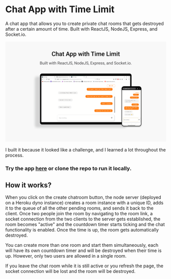 # Chat App with Time Limit

A chat app that allows you to create private chat rooms that gets destroyed after a certain amount of time.
Built with ReactJS, NodeJS, Express, and Socket.io.

![Chat App with Time Limit](chat-app.png)

I built it because it looked like a challenge, and I learned a lot throughout the process.

### Try the app [here](https://alaajerbi.com/chatrooms) or clone the repo to run it locally.

## How it works?

When you click on the create chatroom button, the node server (deployed on a Heroku dyno instance) creates a room instance with a unique ID, adds it to the queue of all the other pending rooms, and sends it back to the client. Once two people join the room by navigating to the room link, a socket connection from the two clients to the server gets established, the room becomes "active" and the countdown timer starts ticking and the chat functionality is enabled. Once the time is up, the room gets automatically destroyed.

You can create more than one room and start them simultaneously, each will have its own countdown timer and will be destroyed when their time is up. However, only two users are allowed in a single room.

If you leave the chat room while it is still active or you refresh the page, the socket connection will be lost and the room will be destroyed. 



